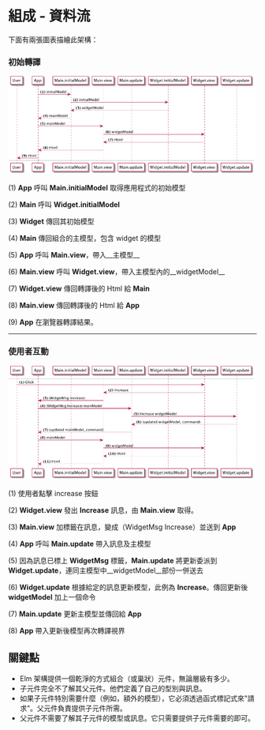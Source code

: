 # 組成 - 資料流

下面有兩張圖表描繪此架構：

### 初始轉譯

![Flow](06-composing.png)

(1) __App__ 呼叫 __Main.initialModel__ 取得應用程式的初始模型

(2) __Main__ 呼叫 __Widget.initialModel__

(3) __Widget__ 傳回其初始模型

(4) __Main__ 傳回組合的主模型，包含 widget 的模型

(5) __App__ 呼叫 __Main.view__，帶入__主模型__

(6) __Main.view__ 呼叫 __Widget.view__，帶入主模型內的__widgetModel__

(7) __Widget.view__ 傳回轉譯後的 Html 給 __Main__

(8) __Main.view__ 傳回轉譯後的 Html 給 __App__

(9) __App__ 在瀏覽器轉譯結果。

---

### 使用者互動

![Flow](06-composing_001.png)

(1) 使用者點擊 increase 按鈕

(2) __Widget.view__ 發出 __Increase__ 訊息，由 __Main.view__ 取得。

(3) __Main.view__ 加標籤在訊息，變成（WidgetMsg Increase）並送到 __App__

(4) __App__ 呼叫 __Main.update__ 帶入訊息及主模型

(5) 因為訊息已標上 __WidgetMsg__ 標籤，__Main.update__ 將更新委派到 __Widget.update__，連同主模型中__widgetModel__部份一併送去

(6) __Widget.update__ 根據給定的訊息更新模型，此例為 __Increase__。傳回更新後 __widgetModel__ 加上一個命令

(7) __Main.update__ 更新主模型並傳回給 __App__

(8) __App__ 帶入更新後模型再次轉譯視界

## 關鍵點

- Elm 架構提供一個乾淨的方式組合（或巢狀）元件，無論層級有多少。
- 子元件完全不了解其父元件。他們定義了自己的型別與訊息。
- 如果子元件特別需要什麼（例如，額外的模型），它必須透過函式標記式來"請求"。父元件負責提供子元件所需。
- 父元件不需要了解其子元件的模型或訊息。它只需要提供子元件需要的即可。
